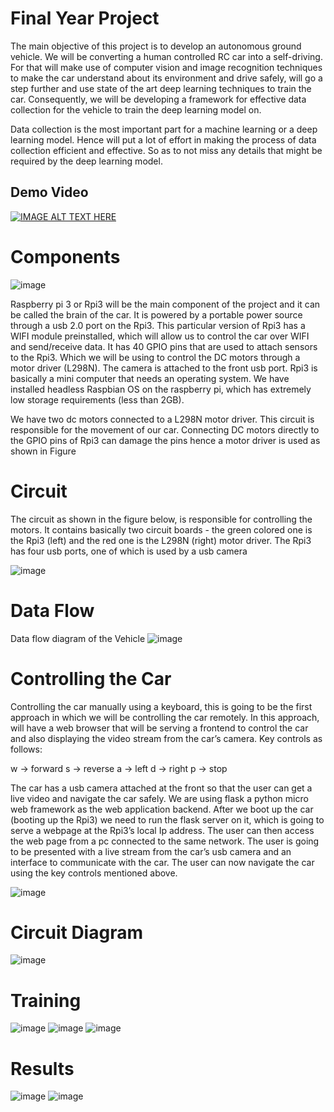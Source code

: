 # Final Year Project

The main objective of this project is to develop an autonomous ground vehicle. We will be converting a human controlled RC car into a self-driving. For that will make use of computer vision and image recognition techniques to make the car understand about its environment and drive safely, will go a step further and use state of the art deep learning techniques to train the car. Consequently, we will be developing a framework for effective data collection for the vehicle to train the deep learning model on. 

Data collection is the most important part for a machine learning or a deep learning model. Hence will put a lot of effort in making the process of data collection efficient and effective. So as to not miss any details that might be required by the deep learning model. 

## Demo Video
[![IMAGE ALT TEXT HERE](https://user-images.githubusercontent.com/30196830/136825509-3991678c-9fa2-40c0-baa0-52fd51c40687.png)](https://youtu.be/7KSSgGF1TYo)

# Components

![image](https://user-images.githubusercontent.com/30196830/212731017-a47097cc-894c-43c2-a495-086e1f4d25f6.png)

Raspberry pi 3 or Rpi3 will be the main component of the project and it can be called the brain of the car. It is powered by a portable power source through a usb 2.0 port on the Rpi3. This particular version of Rpi3 has a WIFI module preinstalled, which will allow us to control the car over WIFI and send/receive data. It has 40 GPIO pins that are used to attach sensors to the Rpi3. Which we will be using to control the DC motors through a motor driver (L298N). The camera is attached to the front usb port. Rpi3 is basically a  mini computer that needs an operating system. We have installed headless Raspbian OS on the raspberry pi, which has extremely low storage requirements (less than 2GB).   

We have two dc motors connected to a L298N motor driver. This circuit is responsible for the movement of our car. Connecting DC motors directly to the GPIO pins of Rpi3 can damage the pins hence a motor driver  is used as shown in Figure 


# Circuit

The circuit as shown in the figure below, is responsible for controlling the motors. It contains basically two circuit boards - the green colored one is the Rpi3 (left) and the red one is the L298N (right) motor driver. The Rpi3 has four usb ports, one of which is used by a usb camera

![image](https://user-images.githubusercontent.com/30196830/212731470-8c7b5550-860a-457d-9f0b-a7fe660f4ba8.png)


# Data Flow

Data flow diagram of the Vehicle
![image](https://user-images.githubusercontent.com/30196830/212735119-1f6f48c3-6db7-42f1-bf1f-bf23b209aadd.png)


# Controlling the Car

Controlling the car manually using a keyboard, this is going to be the first approach in which we will be controlling the car remotely. In this approach, will have a web browser that will be serving a frontend to control the car and also displaying the video stream from the car’s camera. Key controls as follows: 

 w -> forward
 s -> reverse
 a -> left
 d -> right
 p -> stop

The car has a usb camera attached at the front so that the user can get a live video and navigate the car safely. We are using flask a python micro web framework as the web application backend. After we boot up the car (booting up the Rpi3) we need to run the flask server on it, which is going to serve a webpage at the Rpi3’s local Ip address. The user can then access the web page from a pc connected to the same network. The user is going to be presented with a live stream from the car’s usb camera and an interface to communicate with the car. The user can now navigate the car using the key controls mentioned above. 


![image](https://user-images.githubusercontent.com/30196830/212735547-efba9d52-d734-4dac-8c4e-603c19d4170b.png)

# Circuit Diagram
![image](https://user-images.githubusercontent.com/30196830/212737688-af179d6b-8ba7-4f26-9b7f-b2a975ad3e96.png)

# Training
![image](https://user-images.githubusercontent.com/30196830/212738575-a152df59-9416-4042-be4d-e34103987122.png)
![image](https://user-images.githubusercontent.com/30196830/212738588-55f06940-c706-4bae-a600-3c015774fd91.png)
![image](https://user-images.githubusercontent.com/30196830/212738595-4cf9de2b-850f-4b76-bfe2-80c42147a756.png)

# Results
![image](https://user-images.githubusercontent.com/30196830/212739218-ff5056be-5c3e-4419-85c3-6fb9ad979608.png)
![image](https://user-images.githubusercontent.com/30196830/212739231-580bb75d-ac40-43a3-8ad3-cac7fd478e6e.png)


